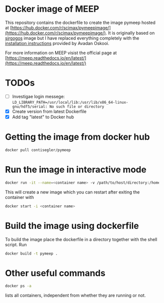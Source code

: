 # Docker image of MEEP
This repository contains the dockerfile to create the image pymeep hosted at [https://hub.docker.com/r/scimax/pymeepimage/](https://hub.docker.com/r/scimax/pymeepimage/). It is originally based on [sirgogos](https://github.com/sirgogo/docker-meep) image but I have replaced everything completely with the [installation instructions](https://www.mail-archive.com/meep-discuss@ab-initio.mit.edu/msg05850.html) provided by Avadan Oskooi.

For more information on MEEP visist the official page at [https://meep.readthedocs.io/en/latest/](https://meep.readthedocs.io/en/latest/)

# TODOs
- [ ] Investigae login messege: `LD_LIBRARY_PATH=/usr/local/lib:/usr/lib/x86_64-linux-gnu/hdf5/serial: No such file or directory`
- [x] Create version from latest Dockerfile
- [x] Add tag "latest" to Docker hub

# Getting the image from docker hub
```sh
docker pull contisegler/pymeep
```

# Run the image in interactive mode
```sh
docker run -it --name=<container name> -v /path/to/host/directory:/home/hostSRC -v /path/to/host/Simulation-resutls:/home/hostSRC/Simulation-results contisegler/pymeep
```
This will create a new image which you can restart after exiting the container with
```sh
docker start -i <container name>
```

# Build the image using dockerfile
To build the image place the dockerfile in a directory together with the shell script. Run
```sh
docker build -t pymeep .
```

# Other useful commands
```sh
docker ps -a
````
lists all containers, independent from whether they are running or not.

